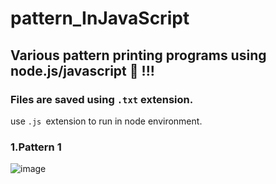 # pattern_InJavaScript
## Various pattern printing programs using node.js/javascript :100: !!! 
### Files are saved using `.txt` extension.
use `.js `extension to run in node environment.

### 1.Pattern 1 ###
![image](https://user-images.githubusercontent.com/64846357/117338247-f657d200-aebb-11eb-8c67-904455c8da48.png)




